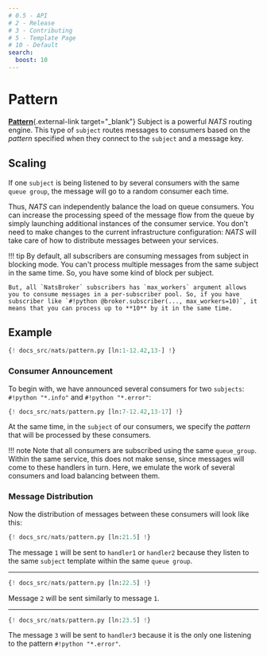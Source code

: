 ```yaml
---
# 0.5 - API
# 2 - Release
# 3 - Contributing
# 5 - Template Page
# 10 - Default
search:
  boost: 10
---
```


# Pattern

[**Pattern**](https://docs.nats.io/nats-concepts/subjects#wildcards){.external-link target="_blank"} Subject is a powerful *NATS* routing engine. This type of `subject` routes messages to consumers based on the *pattern* specified when they connect to the `subject` and a message key.

## Scaling

If one `subject` is being listened to by several consumers with the same `queue group`, the message will go to a random consumer each time.

Thus, *NATS* can independently balance the load on queue consumers. You can increase the processing speed of the message flow from the queue by simply launching additional instances of the consumer service. You don't need to make changes to the current infrastructure configuration: *NATS* will take care of how to distribute messages between your services.

!!! tip
    By default, all subscribers are consuming messages from subject in blocking mode. You can't process multiple messages from the same subject in the same time. So, you have some kind of block per subject.

    But, all `NatsBroker` subscribers has `max_workers` argument allows you to consume messages in a per-subscriber pool. So, if you have subscriber like `#!python @broker.subscriber(..., max_workers=10)`, it means that you can process up to **10** by it in the same time.


## Example

```python linenums="1"
{! docs_src/nats/pattern.py [ln:1-12.42,13-] !}
```

### Consumer Announcement

To begin with, we have announced several consumers for two `subjects`: `#!python "*.info"` and `#!python "*.error"`:

```python linenums="7" hl_lines="1 5 9"
{! docs_src/nats/pattern.py [ln:7-12.42,13-17] !}
```

At the same time, in the `subject` of our consumers, we specify the *pattern* that will be processed by these consumers.

!!! note
    Note that all consumers are subscribed using the same `queue_group`. Within the same service, this does not make sense, since messages will come to these handlers in turn.
    Here, we emulate the work of several consumers and load balancing between them.

### Message Distribution

Now the distribution of messages between these consumers will look like this:

```python
{! docs_src/nats/pattern.py [ln:21.5] !}
```

The message `1` will be sent to `handler1` or `handler2` because they listen to the same `subject` template within the same `queue group`.

---

```python
{! docs_src/nats/pattern.py [ln:22.5] !}
```

Message `2` will be sent similarly to message `1`.

---

```python
{! docs_src/nats/pattern.py [ln:23.5] !}
```

The message `3` will be sent to `handler3` because it is the only one listening to the pattern `#!python "*.error"`.

